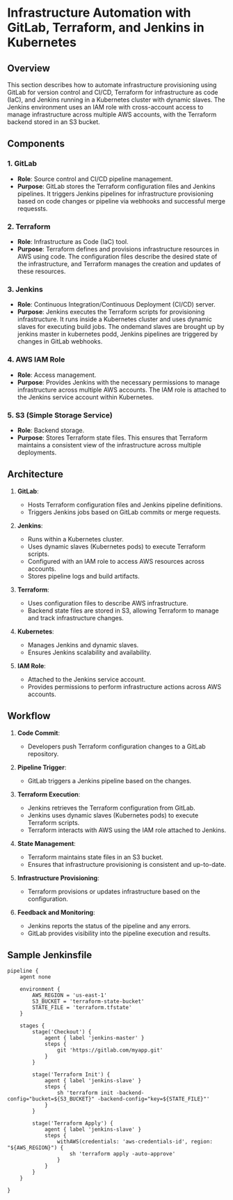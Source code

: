 # Infrastructure Automation with GitLab, Terraform, and Jenkins in Kubernetes

## Overview

 This section  describes how to automate infrastructure provisioning using GitLab for version control and CI/CD, Terraform for infrastructure as code (IaC), and Jenkins running in a Kubernetes cluster with dynamic slaves. The Jenkins environment uses an IAM role with cross-account access to manage infrastructure across multiple AWS accounts, with the Terraform backend stored in an S3 bucket.

## Components

### 1. GitLab

- **Role**: Source control and CI/CD pipeline management.
- **Purpose**: GitLab stores the Terraform configuration files and Jenkins pipelines. It triggers Jenkins pipelines for infrastructure provisioning based on code changes or pipeline via webhooks and successful merge requessts.

### 2. Terraform

- **Role**: Infrastructure as Code (IaC) tool.
- **Purpose**: Terraform defines and provisions infrastructure resources in AWS using code. The configuration files describe the desired state of the infrastructure, and Terraform manages the creation and updates of these resources.

### 3. Jenkins

- **Role**: Continuous Integration/Continuous Deployment (CI/CD) server.
- **Purpose**: Jenkins executes the Terraform scripts for provisioning infrastructure. It runs inside a Kubernetes cluster and uses dynamic slaves for executing build jobs. The ondemand slaves are brought up by jenkins master in kubernetes podd, Jenkins pipelines are triggered by changes in GitLab webhooks.



### 4. AWS IAM Role

- **Role**: Access management.
- **Purpose**: Provides Jenkins with the necessary permissions to manage infrastructure across multiple AWS accounts. The IAM role is attached to the Jenkins service account within Kubernetes.

### 5. S3 (Simple Storage Service)

- **Role**: Backend storage.
- **Purpose**: Stores Terraform state files. This ensures that Terraform maintains a consistent view of the infrastructure across multiple deployments.

## Architecture

1. **GitLab**:
   - Hosts Terraform configuration files and Jenkins pipeline definitions.
   - Triggers Jenkins jobs based on GitLab commits or merge requests.

2. **Jenkins**:
   - Runs within a Kubernetes cluster.
   - Uses dynamic slaves (Kubernetes pods) to execute Terraform scripts.
   - Configured with an IAM role to access AWS resources across accounts.
   - Stores pipeline logs and build artifacts.

3. **Terraform**:
   - Uses configuration files to describe AWS infrastructure.
   - Backend state files are stored in S3, allowing Terraform to manage and track infrastructure changes.

4. **Kubernetes**:
   - Manages Jenkins and dynamic slaves.
   - Ensures Jenkins scalability and availability.

5. **IAM Role**:
   - Attached to the Jenkins service account.
   - Provides permissions to perform infrastructure actions across AWS accounts.

## Workflow

1. **Code Commit**:
   - Developers push Terraform configuration changes to a GitLab repository.

2. **Pipeline Trigger**:
   - GitLab triggers a Jenkins pipeline based on the changes.

3. **Terraform Execution**:
   - Jenkins retrieves the Terraform configuration from GitLab.
   - Jenkins uses dynamic slaves (Kubernetes pods) to execute Terraform scripts.
   - Terraform interacts with AWS using the IAM role attached to Jenkins.

4. **State Management**:
   - Terraform maintains state files in an S3 bucket.
   - Ensures that infrastructure provisioning is consistent and up-to-date.

5. **Infrastructure Provisioning**:
   - Terraform provisions or updates infrastructure based on the configuration.

6. **Feedback and Monitoring**:
   - Jenkins reports the status of the pipeline and any errors.
   - GitLab provides visibility into the pipeline execution and results.

## Sample Jenkinsfile

```
pipeline {
    agent none

    environment {
        AWS_REGION = 'us-east-1'
        S3_BUCKET = 'terraform-state-bucket'
        STATE_FILE = 'terraform.tfstate'
    }

    stages {
        stage('Checkout') {
            agent { label 'jenkins-master' }
            steps {
                git 'https://gitlab.com/myapp.git'
            }
        }

        stage('Terraform Init') {
            agent { label 'jenkins-slave' }
            steps {
                sh 'terraform init -backend-config="bucket=${S3_BUCKET}" -backend-config="key=${STATE_FILE}"'
            }
        }

        stage('Terraform Apply') {
            agent { label 'jenkins-slave' }
            steps {
                withAWS(credentials: 'aws-credentials-id', region: "${AWS_REGION}") {
                    sh 'terraform apply -auto-approve'
                }
            }
        }
    }

}
``` 